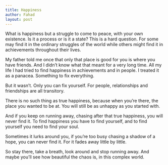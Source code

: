 ```yaml
---
title: Happiness
author: Fahad
layout: post
---
```


What is happiness but a struggle to come to peace, with your own existence. Is it a process or is it a state? This is a hard question. For some may find it in the ordinary struggles of the world while others might find it in achievements throughout their lives.

My father told me once that only that place is good for you is where you have friends. And I didn’t know what that meant for a very long time. All my life I had tried to find happiness in achievements and in people. I treated it as a panacea. Something to fix everything.

But it wasn’t. Only you can fix yourself. For people, relationships and friendships are all transitory.

There is no such thing as true happiness, because when you’re there, the place you wanted to be at. You will still be as unhappy as you started with.

And if you keep on running away, chasing after that true happiness, you will never find it. To find happiness you have to find yourself, and to find yourself you need to find your soul.

Sometimes it lurks around you, if you’re too busy chasing a shadow of a hope, you can never find it. For it fades away little by little.

So stay there, take a breath, look around and stop running away. And maybe you’ll see how beautiful the chaos is, in this complex world.

